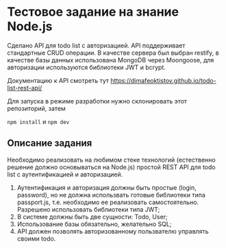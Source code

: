# Тестовое задание на знание Node.js

Сделано API для todo list с авторизацией. API поддерживает стандартные CRUD операции. В качестве сервера был выбран restify, в качестве базы данных использована MongoDB через Moongoose, для авторизации используются библиотеки JWT и bcrypt.

Документацию к API смотреть тут https://dimafeoktistov.github.io/todo-list-rest-api/

Для запуска в режиме разработки нужно склонировать этот репозиторий, затем

`npm install` и `npm dev`

## Описание задания

Необходимо реализовать на любимом стеке технологий (естественно решение должно основываться на Node.js) простой REST API для todo list с аутентификацией и авторизацией.

1. Аутентификация и авторизация должны быть простые (login, password), но не должна использвать готовые библиотеки типа passport.js, т.е. необходимо ее реализовать самостоятельно. Разрешено использовать библиотеки типа JWT;
2. В системе должны быть две сущности: Todo, User;
3. Использование базы обязательно, желательно SQL;
4. API должен позволять авторизованному пользвателю управлять своими todo.
